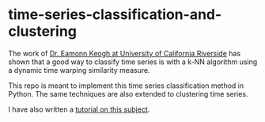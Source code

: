 time-series-classification-and-clustering
=========================================

The work of [Dr. Eamonn Keogh at University of California Riverside](http://www.cs.ucr.edu/~eamonn/time_series_data/) has shown that a good way to classify time series is with a k-NN algorithm using a dynamic time warping similarity measure. 

This repo is meant to implement this time series classification method in Python.  The same techniques are also extended to clustering time series.

I have also written a [tutorial on this subject](http://nbviewer.ipython.org/github/alexminnaar/time-series-classification-and-clustering/blob/master/Time%20Series%20Classification%20and%20Clustering.ipynb).
